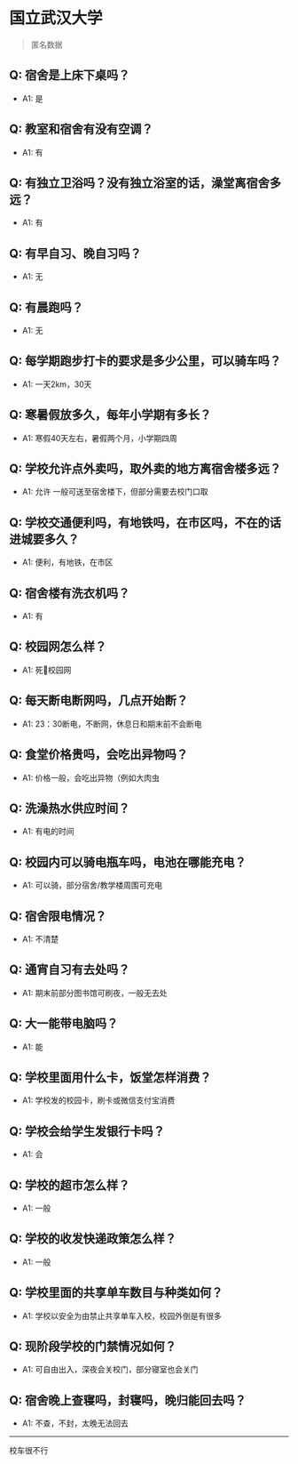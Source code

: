 # 国立武汉大学

> 匿名数据

## Q: 宿舍是上床下桌吗？

- A1: 是

## Q: 教室和宿舍有没有空调？

- A1: 有

## Q: 有独立卫浴吗？没有独立浴室的话，澡堂离宿舍多远？

- A1: 有

## Q: 有早自习、晚自习吗？

- A1: 无

## Q: 有晨跑吗？

- A1: 无

## Q: 每学期跑步打卡的要求是多少公里，可以骑车吗？

- A1: 一天2km，30天

## Q: 寒暑假放多久，每年小学期有多长？

- A1: 寒假40天左右，暑假两个月，小学期四周

## Q: 学校允许点外卖吗，取外卖的地方离宿舍楼多远？

- A1: 允许 一般可送至宿舍楼下，但部分需要去校门口取

## Q: 学校交通便利吗，有地铁吗，在市区吗，不在的话进城要多久？

- A1: 便利，有地铁，在市区

## Q: 宿舍楼有洗衣机吗？

- A1: 有

## Q: 校园网怎么样？

- A1: 死🐴校园网

## Q: 每天断电断网吗，几点开始断？

- A1: 23：30断电，不断网，休息日和期末前不会断电

## Q: 食堂价格贵吗，会吃出异物吗？

- A1: 价格一般，会吃出异物（例如大肉虫

## Q: 洗澡热水供应时间？

- A1: 有电的时间

## Q: 校园内可以骑电瓶车吗，电池在哪能充电？

- A1: 可以骑，部分宿舍/教学楼周围可充电

## Q: 宿舍限电情况？

- A1: 不清楚

## Q: 通宵自习有去处吗？

- A1: 期末前部分图书馆可刷夜，一般无去处

## Q: 大一能带电脑吗？

- A1: 能

## Q: 学校里面用什么卡，饭堂怎样消费？

- A1: 学校发的校园卡，刷卡或微信支付宝消费

## Q: 学校会给学生发银行卡吗？

- A1: 会

## Q: 学校的超市怎么样？

- A1: 一般

## Q: 学校的收发快递政策怎么样？

- A1: 一般

## Q: 学校里面的共享单车数目与种类如何？

- A1: 学校以安全为由禁止共享单车入校，校园外倒是有很多

## Q: 现阶段学校的门禁情况如何？

- A1: 可自由出入，深夜会关校门，部分寝室也会关门

## Q: 宿舍晚上查寝吗，封寝吗，晚归能回去吗？

- A1: 不查，不封，太晚无法回去

***

校车很不行